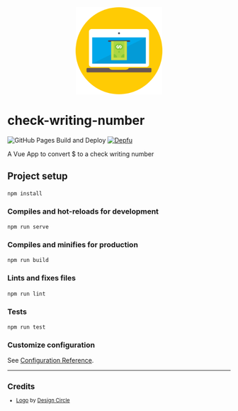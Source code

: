 <div align="center">
    <img src="https://raw.githubusercontent.com/zehengl/check-writing-number/main/public/logo-512.png" alt="logo" height="196">
</div>

# check-writing-number

![GitHub Pages Build and Deploy](https://github.com/zehengl/check-writing-number/workflows/GitHub%20Pages%20Build%20and%20Deploy/badge.svg?branch=master)
[![Depfu](https://badges.depfu.com/badges/2d5af771660dfce57560e1a019bea0a5/count.svg)](https://depfu.com/github/zehengl/check-writing-number?project_id=23909)

A Vue App to convert \$ to a check writing number

## Project setup

```
npm install
```

### Compiles and hot-reloads for development

```
npm run serve
```

### Compiles and minifies for production

```
npm run build
```

### Lints and fixes files

```
npm run lint
```

### Tests

```
npm run test
```

### Customize configuration

See [Configuration Reference](https://cli.vuejs.org/config/).

<hr>

<sup>

## Credits

- [Logo][1] by [Design Circle][2]

</sup>

[1]: https://www.iconfinder.com/icons/3319643/banking_cash_laptop_online_out_icon
[2]: https://www.iconfinder.com/oxy-Nation
